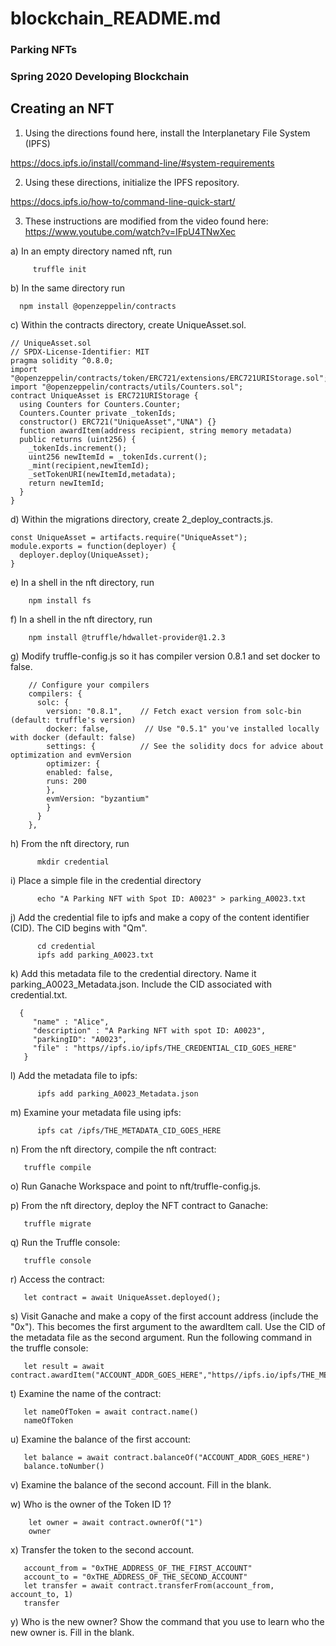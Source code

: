 # blockchain_README.md

### Parking NFTs
### Spring 2020 Developing Blockchain                            


## Creating an NFT


1) Using the directions found here, install the Interplanetary File System (IPFS)

https://docs.ipfs.io/install/command-line/#system-requirements

2) Using these directions, initialize the IPFS repository.

https://docs.ipfs.io/how-to/command-line-quick-start/

3) These instructions are modified from the video found here:
https://www.youtube.com/watch?v=IFpU4TNwXec

  a) In an empty directory named nft, run
```
     truffle init
```
  b) In the same directory run
```
  npm install @openzeppelin/contracts
```

c) Within the contracts directory, create UniqueAsset.sol.
```
// UniqueAsset.sol
// SPDX-License-Identifier: MIT
pragma solidity ^0.8.0;
import "@openzeppelin/contracts/token/ERC721/extensions/ERC721URIStorage.sol";
import "@openzeppelin/contracts/utils/Counters.sol";
contract UniqueAsset is ERC721URIStorage {
  using Counters for Counters.Counter;
  Counters.Counter private _tokenIds;
  constructor() ERC721("UniqueAsset","UNA") {}
  function awardItem(address recipient, string memory metadata)
  public returns (uint256) {
    _tokenIds.increment();
    uint256 newItemId = _tokenIds.current();
    _mint(recipient,newItemId);
    _setTokenURI(newItemId,metadata);
    return newItemId;
  }
}
```
d) Within the migrations directory, create 2_deploy_contracts.js.

```
const UniqueAsset = artifacts.require("UniqueAsset");
module.exports = function(deployer) {
  deployer.deploy(UniqueAsset);
}

```
e) In a shell in the nft directory, run

```
    npm install fs
```
f) In a shell in the nft directory, run
```
    npm install @truffle/hdwallet-provider@1.2.3
```
g) Modify truffle-config.js so it has compiler version 0.8.1 and set docker to false.
```
    // Configure your compilers
    compilers: {
      solc: {
        version: "0.8.1",    // Fetch exact version from solc-bin (default: truffle's version)
        docker: false,        // Use "0.5.1" you've installed locally with docker (default: false)
        settings: {          // See the solidity docs for advice about optimization and evmVersion
        optimizer: {
        enabled: false,
        runs: 200
        },
        evmVersion: "byzantium"
        }
      }
    },
```
   h) From the nft directory, run
```
      mkdir credential
```
i) Place a simple file in the credential directory
```
      echo "A Parking NFT with Spot ID: A0023" > parking_A0023.txt
```
j) Add the credential file to ipfs and make a copy of the content identifier (CID). The CID begins with "Qm".
```
      cd credential
      ipfs add parking_A0023.txt
```
<!-- added QmRGTttkKnnykN5S6uLVJfXC6L9p1Smt8fKdC3H2uqMCy6 parking_A0023.txt -->
k) Add this metadata file to the credential directory. Name it parking_A0023_Metadata.json. Include the CID associated with credential.txt.
```
  {
     "name" : "Alice",
     "description" : "A Parking NFT with spot ID: A0023",
     "parkingID": "A0023",
     "file" : "https//ipfs.io/ipfs/THE_CREDENTIAL_CID_GOES_HERE"
   }
```
l) Add the metadata file to ipfs:
```
      ipfs add parking_A0023_Metadata.json
```
<!-- added QmViiY3qMMCq7psvhyZ7tUhLRyEx8vbFK7gbj7qVQJK6ji parking_A0023_Metadata.json -->
m) Examine your metadata file using ipfs:
```
      ipfs cat /ipfs/THE_METADATA_CID_GOES_HERE
```
n) From the nft directory, compile the nft contract:
```
   truffle compile
```

   o) Run Ganache Workspace and point to nft/truffle-config.js.

   p) From the nft directory, deploy the NFT contract to Ganache:
```
   truffle migrate
```
   q) Run the Truffle console:
```
   truffle console
```
   r) Access the contract:
```
   let contract = await UniqueAsset.deployed();
```
   s) Visit Ganache and make a copy of the first account address (include the "0x"). This becomes the first argument to the awardItem call. Use the CID of the metadata file as the second argument. Run the following command in the truffle console:
```
   let result = await contract.awardItem("ACCOUNT_ADDR_GOES_HERE","https//ipfs.io/ipfs/THE_META_DATA_CID_GOES_HERE")
```
   t) Examine the name of the contract:
```
   let nameOfToken = await contract.name()
   nameOfToken
```

   u) Examine the balance of the first account:
```
   let balance = await contract.balanceOf("ACCOUNT_ADDR_GOES_HERE")
   balance.toNumber()
```
   v) Examine the balance of the second account. Fill in the blank.

   w) Who is the owner of the Token ID 1?
```
    let owner = await contract.ownerOf("1")
    owner
```
   x) Transfer the token to the second account.
```
   account_from = "0xTHE_ADDRESS_OF_THE_FIRST_ACCOUNT"
   account_to = "0xTHE_ADDRESS_OF_THE_SECOND_ACCOUNT"
   let transfer = await contract.transferFrom(account_from, account_to, 1)
   transfer
```
   y) Who is the new owner? Show the command that you use to learn who the new owner is. Fill in the blank.

